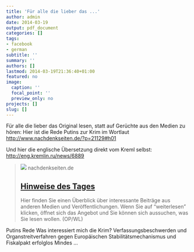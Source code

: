 ```yaml
---
title: 'Für alle die lieber das ...'
author: admin
date: 2014-03-19
output: pdf_document
categories: []
tags:
- facebook
- german
subtitle: ''
summary: ''
authors: []
lastmod: 2014-03-19T21:36:40+01:00
featured: no
image:
  caption: ''
  focal_point: ''
  preview_only: no
projects: []
slug: []
---
```

Für alle die lieber das Original lesen, statt auf Gerüchte aus den Medien zu hören: Hier ist die Rede Putins zur Krim im Wortlaut http://www.nachdenkseiten.de/?p=21129#h01

Und hier die englische Übersetzung direkt vom Kreml selbst: http://eng.kremlin.ru/news/6889
> [![](https://www.nachdenkseiten.de/upload/bilder/140319_01_small.jpg)](http://www.nachdenkseiten.de/?p=21129#h01)
> nachdenkseiten.de
> ## [Hinweise des Tages](http://www.nachdenkseiten.de/?p=21129#h01)
>
>Hier finden Sie einen Überblick über interessante Beiträge aus anderen Medien und Veröffentlichungen. Wenn Sie auf “weiterlesen” klicken, öffnet sich das Angebot und Sie können sich aussuchen, was Sie lesen wollen. (OP/WL)


Putins Rede
Was interessiert mich die Krim?
Verfassungsbeschwerden und Organstreitverfahren gegen Europäischen Stabilitätsmechanismus und Fiskalpakt erfolglos
Mindes ...

